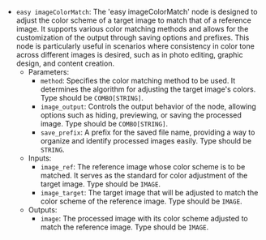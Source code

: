 - `easy imageColorMatch`: The 'easy imageColorMatch' node is designed to adjust the color scheme of a target image to match that of a reference image. It supports various color matching methods and allows for the customization of the output through saving options and prefixes. This node is particularly useful in scenarios where consistency in color tone across different images is desired, such as in photo editing, graphic design, and content creation.
    - Parameters:
        - `method`: Specifies the color matching method to be used. It determines the algorithm for adjusting the target image's colors. Type should be `COMBO[STRING]`.
        - `image_output`: Controls the output behavior of the node, allowing options such as hiding, previewing, or saving the processed image. Type should be `COMBO[STRING]`.
        - `save_prefix`: A prefix for the saved file name, providing a way to organize and identify processed images easily. Type should be `STRING`.
    - Inputs:
        - `image_ref`: The reference image whose color scheme is to be matched. It serves as the standard for color adjustment of the target image. Type should be `IMAGE`.
        - `image_target`: The target image that will be adjusted to match the color scheme of the reference image. Type should be `IMAGE`.
    - Outputs:
        - `image`: The processed image with its color scheme adjusted to match the reference image. Type should be `IMAGE`.
